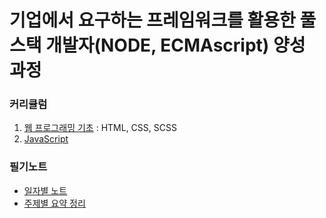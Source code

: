 # 기업에서 요구하는 프레임워크를 활용한 풀스택 개발자(NODE, ECMAscript) 양성 과정
### 커리큘럼
1. [웹 프로그래밍 기초](https://github.com/kshyun1223/lecture_fullstack/tree/master/the_basic_of_web_programming) : HTML, CSS, SCSS
2. [JavaScript](https://github.com/kshyun1223/lecture_fullstack/tree/master/the_javascript_web_programming)

### 필기노트
- [일자별 노트](https://github.com/kshyun1223/lecture_fullstack/tree/master/lecture_note-weekly_summary)
- [주제별 요약 정리](https://github.com/kshyun1223/lecture_fullstack/tree/master/lecture_note-by_topic)
